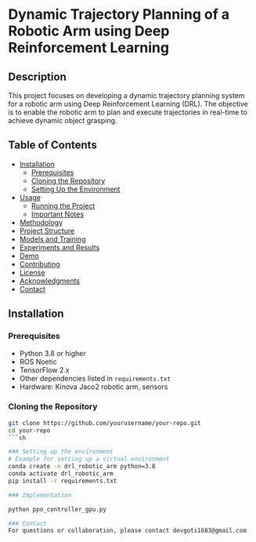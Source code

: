 # Dynamic Trajectory Planning of a Robotic Arm using Deep Reinforcement Learning

## Description
This project focuses on developing a dynamic trajectory planning system for a robotic arm using Deep Reinforcement Learning (DRL). The objective is to enable the robotic arm to plan and execute trajectories in real-time to achieve dynamic object grasping.

## Table of Contents
- [Installation](#installation)
  - [Prerequisites](#prerequisites)
  - [Cloning the Repository](#cloning-the-repository)
  - [Setting Up the Environment](#setting-up-the-environment)
- [Usage](#usage)
  - [Running the Project](#running-the-project)
  - [Important Notes](#important-notes)
- [Methodology](#methodology)
- [Project Structure](#project-structure)
- [Models and Training](#models-and-training)
- [Experiments and Results](#experiments-and-results)
- [Demo](#demo)
- [Contributing](#contributing)
- [License](#license)
- [Acknowledgments](#acknowledgments)
- [Contact](#contact)

## Installation

### Prerequisites
- Python 3.8 or higher
- ROS Noetic
- TensorFlow 2.x
- Other dependencies listed in `requirements.txt`
- Hardware: Kinova Jaco2 robotic arm, sensors

### Cloning the Repository
```sh
git clone https://github.com/yourusername/your-repo.git
cd your-repo
```sh

### Setting up the environment
# Example for setting up a virtual environment
conda create -n drl_robotic_arm python=3.8
conda activate drl_robotic_arm
pip install -r requirements.txt

### Implementation

python ppo_controller_gpu.py

### Contact
For questions or collaboration, please contact devgoti1683@gmail.com
